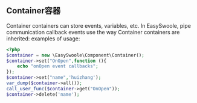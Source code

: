 ## Container容器
Container containers can store events, variables, etc. In EasySwoole, pipe communication callback events use the way Container containers are inherited: examples of usage:
```php
<?php
$container = new \EasySwoole\Component\Container();
$container->set("OnOpen",function (){
    echo "onOpen event callbacks";
});
$container->set("name",'huizhang');
var_dump($container->all());
call_user_func($container->get("OnOpen"));
$container->delete('name');
```
